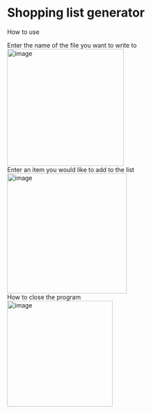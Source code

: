 # Shopping list generator

How to use

Enter the name of the file you want to write to<br>
<img width="271" alt="image" src="https://github.com/user-attachments/assets/a885c5e0-2ec5-49ee-a901-e6a2630885e8" />
<br>
Enter an item you would like to add to the list<br>
<img width="278" alt="image" src="https://github.com/user-attachments/assets/9c9ea80f-43a7-49bd-a742-a1437be40b13" />
<br>
How to close the program<br>
<img width="245" alt="image" src="https://github.com/user-attachments/assets/85d89d3b-98d4-41f5-8e75-4a3b0e54f8d4" />
